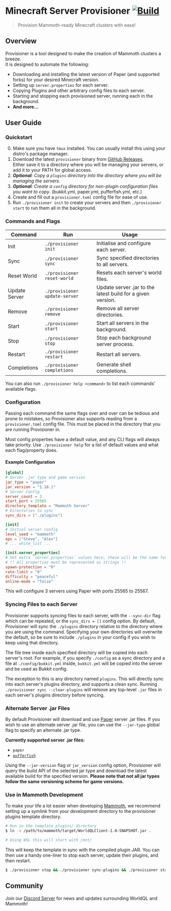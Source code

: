 # Minecraft Server Provisioner [![Build](https://github.com/WorldQL/provisioner/actions/workflows/build.yml/badge.svg)](https://github.com/WorldQL/provisioner/actions/workflows/build.yml)
> Provision Mammoth-ready Minecraft clusters with ease!

## Overview
Provisioner is a tool designed to make the creation of Mammoth clusters a breeze.  
It is designed to automate the following:
* Downloading and installing the latest version of Paper (and supported forks) for your desired Minecraft version.
* Setting up `server.properties` for each server.
* Copying Plugins and other arbitrary config files to each server.
* Starting and stopping each provisioned server, running each in the background.
* **And more...**

## User Guide
### Quickstart
0. Make sure you have `tmux` installed. You can usually install this using your distro's package manager.
1. Download the latest `provisioner` binary from [GitHub Releases](https://github.com/WorldQL/mc_provisioner/releases).  
  Either save it to a directory where you will be managing your servers, or add it to your PATH for global access.
2. *__Optional__: Copy a `plugins` directory into the directory where you will be managing the servers.*
3. *__Optional__: Create a `config` directory for non-plugin configuration files you want to copy*. (bukkit.yml, paper.yml, pufferfish.yml, etc.)
4. Create and fill out a `provisioner.toml` config file for ease of use.
5. Run `./provisioner init` to create your servers and then `./provisioner start` to run them all in the background.

### Commands and Flags
| Command | Run | Usage |
| - | - | - |
| Init | `./provisioner init` | Initialise and configure each server. |
| Sync | `./provisioner sync` | Sync specified directories to all servers. |
| Reset World | `./provisioner reset-world` | Resets each server's world files. |
| Update Server | `./provisioner update-server` | Update server .jar to the latest build for a given version. |
| Remove | `./provisioner remove` | Remove all server directories. |
| Start | `./provisioner start` | Start all servers in the background. |
| Stop | `./provisioner stop` | Stop each background server process. |
| Restart  | `./provisioner restart` | Restart all servers. |
| Completions | `./provisioner completions` | Generate shell completions. |

You can also run `./provisioner help <command>` to list each commands' available flags.

### Configuration
Passing each command the same flags over and over can be tedious and prone to mistakes, so Provisioner also supports reading from a `provisioner.toml` config file. This must be placed in the directory that you are running Provisioner in.

Most config properties have a default value, and any CLI flags will always take priority. Use `./provisioner help` for a list of default values and what each flag/property does.

#### Example Configuration
```toml
[global]
# Server .jar type and game version
jar_type = "paper"
jar_version = "1.18.1"
# Server Config
server_count = 3
start_port = 25565
directory_template = "Mammoth Server"
# Directories to sync
sync_dirs = ["./plugins"]

[init]
# Initial server config
level_seed = "mammoth"
ops = ["Steve", "Alex"]
# ... white_list ...

[init.server_properties]
# Set extra `server.properties` values here, these will be the same for every server
# !! All properties must be represented as strings !!
spawn-protection = "0"
rate-limit = "0"
difficulty = "peaceful"
online-mode = "false"
```

This will configure 3 servers using Paper with ports 25565 to 25567.

### Syncing Files to each Server
Provisioner supports syncing files to each server, with the `--sync-dir` flag which can be repeated, or the `sync_dirs = []` config option. By default, Provisioner will sync the `./plugins` directory relative to the directory where you are using the command. Specifying your own directories will overwrite the default, so be sure to include `./plugins` in your config if you wish to keep using that directory.

The file tree inside each specified directory will be copied into each server's root. For example, if you specify `./config` as a sync directory and a file at `./config/bukkit.yml` inside, `bukkit.yml` will be copied into the server and be used as Bukkit config.

The exception to this is any directory named `plugins`. This will directly sync into each server's plugins directory, and supports a clean sync. Running `./provisioner sync --clear-plugins` will remove any top-level `.jar` files in each server's plugins directory before syncing.

### Alternate Server .jar Files
By default Provisioner will download and use [Paper](https://papermc.io/) server .jar files. If you wish to use an alternate server .jar file, you can use the `--jar-type` global flag to specify an alternate .jar type.

**Currently supported server .jar files:**
* `paper`
* [`pufferfish`](https://github.com/pufferfish-gg/Pufferfish)

Using the `--jar-version` flag or `jar_version` config option, Provisioner will query the build API of the selected jar type and download the latest available build for the specified version. **Please note that not all jar types follow the same versioning scheme for game versions.**

### Use in Mammoth Development
To make your life a lot easier when developing [Mammoth](https://github.com/WorldQL/mammoth), we recommend setting up a symlink from your development directory to the provisioner plugins template directory.

```sh
# Run in the template plugins/ directory
$ ln -s /path/to/mammoth/target/WorldQLClient-1.0-SNAPSHOT.jar .

# Using WSL this will start with /mnt/
```

This will keep the template in sync with the compiled plugin JAR. You can then use a handy one-liner to stop each server, update their plugins, and then restart.

```sh
$ ./provisioner stop && ./provisioner sync-plugins && ./provisioner start
```

## Community
Join our [Discord Server](https://discord.gg/tDZkXQPzEw) for news and updates surrounding WorldQL and Mammoth!
